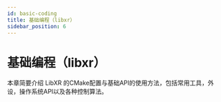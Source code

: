 ```yaml
---
id: basic-coding
title: 基础编程（libxr）
sidebar_position: 6
---
```


# 基础编程（libxr）

本章简要介绍 LibXR 的CMake配置与基础API的使用方法，包括常用工具，外设，操作系统API以及各种控制算法。
